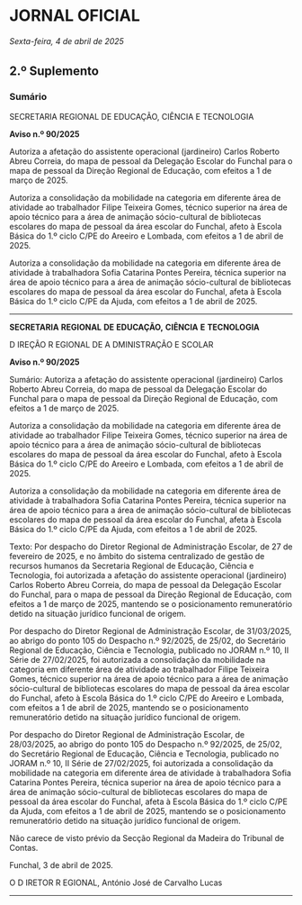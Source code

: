 # JORNAL OFICIAL

###### Sexta-feira, 4 de abril de 2025

## **2.º Suplemento**

### **Sumário**

SECRETARIA REGIONAL DE EDUCAÇÃO, CIÊNCIA E TECNOLOGIA

**Aviso n.º 90/2025**

Autoriza a afetação do assistente operacional (jardineiro) Carlos Roberto Abreu
Correia, do mapa de pessoal da Delegação Escolar do Funchal para o mapa de
pessoal da Direção Regional de Educação, com efeitos a 1 de março de 2025.

Autoriza a consolidação da mobilidade na categoria em diferente área de atividade
ao trabalhador Filipe Teixeira Gomes, técnico superior na área de apoio técnico para
a área de animação sócio-cultural de bibliotecas escolares do mapa de pessoal da
área escolar do Funchal, afeto à Escola Básica do 1.º ciclo C/PE do Areeiro e
Lombada, com efeitos a 1 de abril de 2025.

Autoriza a consolidação da mobilidade na categoria em diferente área de atividade à
trabalhadora Sofia Catarina Pontes Pereira, técnica superior na área de apoio técnico
para a área de animação sócio-cultural de bibliotecas escolares do mapa de pessoal
da área escolar do Funchal, afeta à Escola Básica do 1.º ciclo C/PE da Ajuda, com
efeitos a 1 de abril de 2025.




---

**SECRETARIA** **REGIONAL** **DE** **EDUCAÇÃO,** **CIÊNCIA** **E** **TECNOLOGIA**


D IREÇÃO R EGIONAL DE A DMINISTRAÇÃO E SCOLAR


**Aviso n.º 90/2025**


Sumário:
Autoriza a afetação do assistente operacional (jardineiro) Carlos Roberto Abreu Correia, do mapa de pessoal da Delegação Escolar do
Funchal para o mapa de pessoal da Direção Regional de Educação, com efeitos a 1 de março de 2025.

Autoriza a consolidação da mobilidade na categoria em diferente área de atividade ao trabalhador Filipe Teixeira Gomes, técnico
superior na área de apoio técnico para a área de animação sócio-cultural de bibliotecas escolares do mapa de pessoal da área escolar do
Funchal, afeto à Escola Básica do 1.º ciclo C/PE do Areeiro e Lombada, com efeitos a 1 de abril de 2025.

Autoriza a consolidação da mobilidade na categoria em diferente área de atividade à trabalhadora Sofia Catarina Pontes Pereira, técnica
superior na área de apoio técnico para a área de animação sócio-cultural de bibliotecas escolares do mapa de pessoal da área escolar do
Funchal, afeta à Escola Básica do 1.º ciclo C/PE da Ajuda, com efeitos a 1 de abril de 2025.

Texto:
Por despacho do Diretor Regional de Administração Escolar, de 27 de fevereiro de 2025, e no âmbito do sistema
centralizado de gestão de recursos humanos da Secretaria Regional de Educação, Ciência e Tecnologia, foi autorizada a
afetação do assistente operacional (jardineiro) Carlos Roberto Abreu Correia, do mapa de pessoal da Delegação Escolar do
Funchal, para o mapa de pessoal da Direção Regional de Educação, com efeitos a 1 de março de 2025, mantendo se o
posicionamento remuneratório detido na situação jurídico funcional de origem.


Por despacho do Diretor Regional de Administração Escolar, de 31/03/2025, ao abrigo do ponto 105 do Despacho
n.º 92/2025, de 25/02, do Secretário Regional de Educação, Ciência e Tecnologia, publicado no JORAM n.º 10, II Série de
27/02/2025, foi autorizada a consolidação da mobilidade na categoria em diferente área de atividade ao trabalhador Filipe
Teixeira Gomes, técnico superior na área de apoio técnico para a área de animação sócio-cultural de bibliotecas escolares do
mapa de pessoal da área escolar do Funchal, afeto à Escola Básica do 1.º ciclo C/PE do Areeiro e Lombada, com efeitos a 1 de
abril de 2025, mantendo se o posicionamento remuneratório detido na situação jurídico funcional de origem.


Por despacho do Diretor Regional de Administração Escolar, de 28/03/2025, ao abrigo do ponto 105 do Despacho
n.º 92/2025, de 25/02, do Secretário Regional de Educação, Ciência e Tecnologia, publicado no JORAM n.º 10, II Série de
27/02/2025, foi autorizada a consolidação da mobilidade na categoria em diferente área de atividade à trabalhadora Sofia
Catarina Pontes Pereira, técnica superior na área de apoio técnico para a área de animação sócio-cultural de bibliotecas
escolares do mapa de pessoal da área escolar do Funchal, afeta à Escola Básica do 1.º ciclo C/PE da Ajuda, com efeitos a 1 de
abril de 2025, mantendo se o posicionamento remuneratório detido na situação jurídico funcional de origem.


Não carece de visto prévio da Secção Regional da Madeira do Tribunal de Contas.

Funchal, 3 de abril de 2025.

O D IRETOR R EGIONAL, António José de Carvalho Lucas




---
